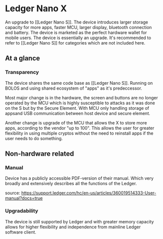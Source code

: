 # Ledger Nano X

An upgrade to [[Ledger Nano S]]. The device introduces larger storage capacity for more apps, faster MCU, larger display, bluetooth connection and battery. The device is marketed as the perfect hardware wallet for mobile users. The device is essentially an upgrade. It's recommended to refer to [[Ledger Nano S]] for categories which are not included here.

## At a glance

### Transparency

The device shares the same code base as [[Ledger Nano S]]. Running on BOLOS and using shared ecosystem of "apps" as it's predeccessor.

Most major change is in the hardware, the screen and buttons are no longer operated by the MCU which is highly susceptible to attacks as it was done on the S but by the Secure Element. With MCU only handling storage of appsand USB communication between host device and secure element.

Another change is upgrade of the MCU that allows the X to store more apps, according to the vendor "up to 100". This allows the user for greater flexibility in using multiple cryptos without the need to reinstall apps if the user needs to do something. 

## Non-hardware related

### Manual
Device has a publicly accessible PDF-version of their manual. Which very broadly and extensively describes all the functions of the Ledger.

source: https://support.ledger.com/hc/en-us/articles/360019514333-User-manual?docs=true

### Upgradability

The device is still supported by Ledger and with greater memory capacity allows for higher flexibility and independence from mainline Ledger software client.
